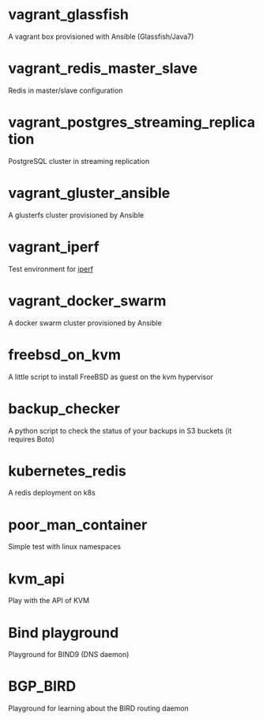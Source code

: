 # vagrant_glassfish
A vagrant box provisioned with Ansible (Glassfish/Java7)

# vagrant_redis_master_slave
Redis in master/slave configuration

# vagrant_postgres_streaming_replication
PostgreSQL cluster in streaming replication

# vagrant_gluster_ansible
A glusterfs cluster provisioned by Ansible

# vagrant_iperf
Test environment for [iperf](http://iperf.fr)

# vagrant_docker_swarm
A docker swarm cluster provisioned by Ansible

# freebsd_on_kvm
A little script to install FreeBSD as guest on the kvm hypervisor

# backup_checker
A python script to check the status of your backups in S3 buckets (it requires Boto)

# kubernetes_redis
A redis deployment on k8s

# poor_man_container
Simple test with linux namespaces

# kvm_api
Play with the API of KVM

# Bind playground
Playground for BIND9 (DNS daemon)

# BGP_BIRD 
Playground for learning about the BIRD routing daemon

